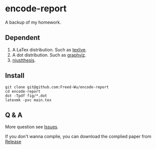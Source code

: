 encode-report
=============

A backup of my homework.

Dependent
---------

1.  A LaTex distribution. Such as [texlive].
2.  A dot distribution. Such as [graphviz].
3.  [njustthesis].

Install
-------

``` {.zsh}
git clone git@github.com:Freed-Wu/encode-report
cd encode-report
dot -Tpdf fig/*.dot
latexmk -pvc main.tex
```

Q & A
-----

More question see [Issues].

If you don't wanna complie, you can download the complied paper from
[Release]

  [texlive]: https://github.com/TeX-Live/texlive-source
  [graphviz]: https://gitlab.com/graphviz/graphviz
  [njustthesis]: https://github.com/Freed-Wu/njustthesis
  [Issues]: https://github.com/Freed-Wu/encode-report/issues
  [Release]: https://github.com/Freed-Wu/encode-report/releases/
